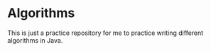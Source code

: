# Algorithms

This is just a practice repository for me to practice writing different algorithms in Java.
